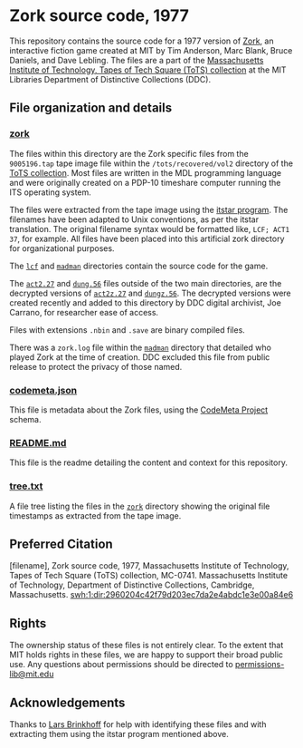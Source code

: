 # Zork source code, 1977
This repository contains the source code for a 1977 version of [Zork](https://en.wikipedia.org/wiki/Zork), an interactive fiction game created at MIT by Tim Anderson, Marc Blank, Bruce Daniels, and Dave Lebling. The files are a part of the [Massachusetts Institute of Technology, Tapes of Tech Square (ToTS) collection](https://archivesspace.mit.edu/repositories/2/resources/1265) at the MIT Libraries Department of Distinctive Collections (DDC).
## File organization and details
### [zork](../master/zork)
The files within this directory are the Zork specific files from the ```9005196.tap``` tape image file within the ```/tots/recovered/vol2``` directory of the [ToTS collection](https://archivesspace.mit.edu/repositories/2/resources/1265). Most files are written in the MDL programming language and were originally created on a PDP-10 timeshare computer running the ITS operating system.

The files were extracted from the tape image using the [itstar program](https://github.com/PDP-10/itstar). The filenames have been adapted to Unix conventions, as per the itstar translation. The original filename syntax would be formatted like, ```LCF; ACT1 37```, for example. All files have been placed into this artificial zork directory for organizational purposes.

The [```lcf```](../master/zork/lcf) and [```madman```](../master/zork/madman) directories contain the source code for the game.

The [```act2.27```](../master/zork/act2.27) and [```dung.56```](../master/zork/dung.56) files outside of the two main directories, are the decrypted versions of [```act2z.27```](../master/zork/lcf/act2z.27) and [```dungz.56```](../master/zork/lcf/dungz.56). The decrypted versions were created recently and added to this directory by DDC digital archivist, Joe Carrano, for researcher ease of access.  

Files with extensions ```.nbin``` and ```.save``` are binary compiled files.

There was a ```zork.log``` file within the [```madman```](../master/zork/madman) directory that detailed who played Zork at the time of creation. DDC excluded this file from public release to protect the privacy of those named.

### [codemeta.json](../master/codemeta.json)
This file is metadata about the Zork files, using the [CodeMeta Project](https://codemeta.github.io/) schema.
### [README.md](../master/README.md)
This file is the readme detailing the content and context for this repository.
### [tree.txt](../master/tree.txt)
A file tree listing the files in the [```zork```](../master/zork) directory showing the original file timestamps as extracted from the tape image.

## Preferred Citation
[filename], Zork source code, 1977, Massachusetts Institute of Technology, Tapes of Tech Square (ToTS) collection, MC-0741. Massachusetts Institute of Technology, Department of Distinctive Collections, Cambridge, Massachusetts. [swh:1:dir:2960204c42f79d203ec7da2e4abdc1e3e00a84e6](https://archive.softwareheritage.org/swh:1:dir:2960204c42f79d203ec7da2e4abdc1e3e00a84e6/)
## Rights
The ownership status of these files is not entirely clear. To the extent that MIT holds rights in these files, we are happy to support their broad public use.  Any questions about permissions should be directed to [permissions-lib@mit.edu](mailto:permissions-lib@mit.edu)
## Acknowledgements
Thanks to [Lars Brinkhoff](https://github.com/larsbrinkhoff) for help with identifying these files and with extracting them using the itstar program mentioned above.
